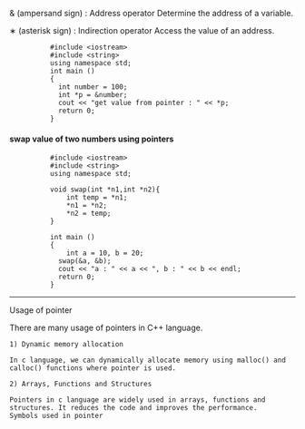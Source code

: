  & (ampersand sign) : 
        Address operator 
        Determine the address of a variable.

 ∗ (asterisk sign) :
        Indirection operator 
        Access the value of an address.


              #include <iostream>
              #include <string>
              using namespace std;
              int main ()
              {
                int number = 100;
                int *p = &number;
                cout << "get value from pointer : " << *p;
                return 0;
              }


#### swap value of two numbers using pointers 

              #include <iostream>
              #include <string>
              using namespace std;

              void swap(int *n1,int *n2){
                  int temp = *n1;
                  *n1 = *n2;
                  *n2 = temp;
              }

              int main ()
              {
                  int a = 10, b = 20;
                swap(&a, &b);
                cout << "a : " << a << ", b : " << b << endl;
                return 0;
              }

---

Usage of pointer

There are many usage of pointers in C++ language.

    1) Dynamic memory allocation

    In c language, we can dynamically allocate memory using malloc() and calloc() functions where pointer is used.

    2) Arrays, Functions and Structures

    Pointers in c language are widely used in arrays, functions and structures. It reduces the code and improves the performance.
    Symbols used in pointer
